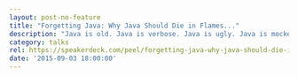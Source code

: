 ```yaml
---
layout: post-no-feature
title: "Forgetting Java: Why Java Should Die in Flames..."
description: "Java is old. Java is verbose. Java is ugly. Java is mocked and ridiculed by everyone and their dog. Hell, Java is dead. Well it's not but I'm preaching to the choir. Or am I? However convenient to say so, it's not exclusively Oracle to blame for Java's current state of the art. Java developers are guilty of laziness (the wrong kind), not questioning the tools they use (wrong again), following patterns (pretty much the right kind) they believe are blessed upon them yadda yadda yadda. Yet the communities around languages we find to be even lesser than Java offer world of a difference. The talk shows the  tools, experiences and mindset we lack in the Java world. The virtues present elsewhere but needed here for Java to wipe the "enterprise-grade" solutions off the face of the world. Let's do this people. Let's do the right thing and get rid of the "enterprise" Java developers. 
category: talks
rel: https://speakerdeck.com/peel/forgetting-java-why-java-should-die-in-flames-and-take-its-developers-along
date: '2015-09-03 18:00:00'
---
```


